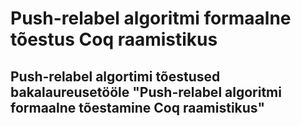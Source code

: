 # Push-relabel algoritmi formaalne tõestus Coq raamistikus
## Push-relabel algortimi tõestused bakalaureusetööle "Push-relabel algoritmi formaalne tõestamine Coq raamistikus"
